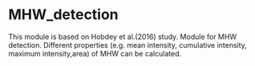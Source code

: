 # MHW_detection

This module is based on Hobdey et al.(2016) study.
Module for MHW detection.
Different properties (e.g. mean intensity, cumulative intensity, maximum intensity,area) of MHW can be calculated.
